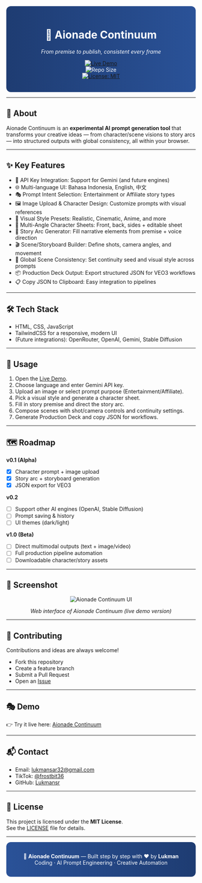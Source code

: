 <div align="center" style="background: linear-gradient(90deg, #1e3c72, #2a5298); padding: 20px; border-radius: 12px; color: white;">

# 🌌 Aionade Continuum  
_From premise to publish, consistent every frame_

[![Live Demo](https://img.shields.io/badge/Demo-Live-blue?style=for-the-badge)](https://lukmansr.github.io/aionade-continuum/)  
![Repo Size](https://img.shields.io/github/repo-size/Lukmansr/aionade-continuum)  
[![License: MIT](https://img.shields.io/badge/License-MIT-yellow.svg)](LICENSE)

</div>

---

## 📖 About  
Aionade Continuum is an **experimental AI prompt generation tool** that transforms your creative ideas — from character/scene visions to story arcs — into structured outputs with global consistency, all within your browser.

---

## ✨ Key Features  
- 🔑 API Key Integration: Support for Gemini (and future engines)  
- 🌐 Multi-language UI: Bahasa Indonesia, English, 中文  
- 🎭 Prompt Intent Selection: Entertainment or Affiliate story types  
- 🖼 Image Upload & Character Design: Customize prompts with visual references  
- 🎨 Visual Style Presets: Realistic, Cinematic, Anime, and more  
- 👥 Multi-Angle Character Sheets: Front, back, sides + editable sheet  
- 📖 Story Arc Generator: Fill narrative elements from premise + voice direction  
- 🎬 Scene/Storyboard Builder: Define shots, camera angles, and movement  
- 🔄 Global Scene Consistency: Set continuity seed and visual style across prompts  
- 📦 Production Deck Output: Export structured JSON for VEO3 workflows  
- 📋 Copy JSON to Clipboard: Easy integration to pipelines  

---

## 🛠 Tech Stack  
- HTML, CSS, JavaScript  
- TailwindCSS for a responsive, modern UI  
- (Future integrations): OpenRouter, OpenAI, Gemini, Stable Diffusion  

---

## 🚀 Usage  
1. Open the [Live Demo](https://lukmansr.github.io/aionade-continuum/).  
2. Choose language and enter Gemini API key.  
3. Upload an image or select prompt purpose (Entertainment/Affiliate).  
4. Pick a visual style and generate a character sheet.  
5. Fill in story premise and direct the story arc.  
6. Compose scenes with shot/camera controls and continuity settings.  
7. Generate Production Deck and copy JSON for workflows.  

---

## 🗺 Roadmap  

**v0.1 (Alpha)**  
- [x] Character prompt + image upload  
- [x] Story arc + storyboard generation  
- [x] JSON export for VEO3  

**v0.2**  
- [ ] Support other AI engines (OpenAI, Stable Diffusion)  
- [ ] Prompt saving & history  
- [ ] UI themes (dark/light)  

**v1.0 (Beta)**  
- [ ] Direct multimodal outputs (text + image/video)  
- [ ] Full production pipeline automation  
- [ ] Downloadable character/story assets  

---

## 📸 Screenshot  

<div align="center">

![Aionade Continuum UI](ss-aionade-web-live.jpg)  

*Web interface of Aionade Continuum (live demo version)*  

</div>

---

## 🤝 Contributing  
Contributions and ideas are always welcome!  
- Fork this repository  
- Create a feature branch  
- Submit a Pull Request  
- Open an [Issue](https://github.com/Lukmansr/aionade-continuum/issues)  

---

## 🎭 Demo  
👉 Try it live here: [Aionade Continuum](https://lukmansr.github.io/aionade-continuum/)

---

## 📬 Contact  
- Email: [lukmansar32@gmail.com](mailto:lukmansar32@gmail.com)  
- TikTok: [@frostbit36](https://www.tiktok.com/@frostbit36)  
- GitHub: [Lukmansr](https://github.com/Lukmansr)  

---

## 📄 License  
This project is licensed under the **MIT License**.  
See the [LICENSE](LICENSE) file for details.  

---

<div align="center" style="background: linear-gradient(90deg, #2a5298, #1e3c72); padding: 15px; border-radius: 12px; color: white;">

🌌 <b>Aionade Continuum</b> — Built step by step with ❤️ by <b>Lukman</b>  
Coding · AI Prompt Engineering · Creative Automation  

</div>
